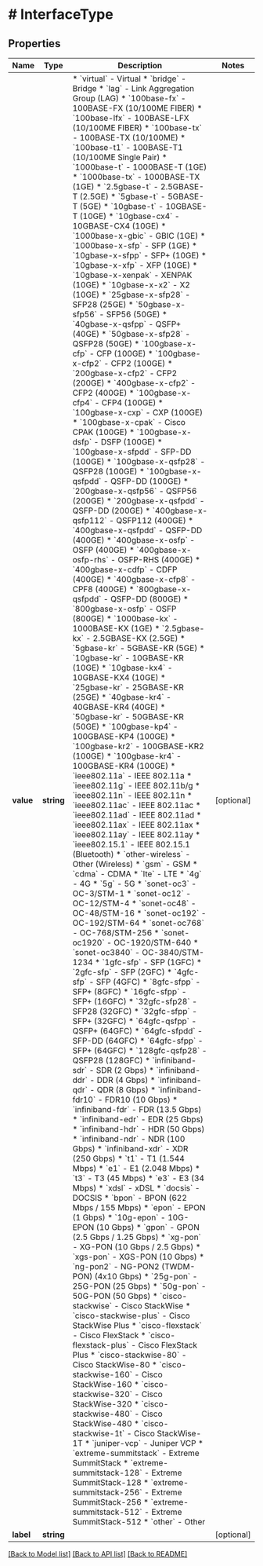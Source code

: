 # # InterfaceType

## Properties

Name | Type | Description | Notes
------------ | ------------- | ------------- | -------------
**value** | **string** | * &#x60;virtual&#x60; - Virtual * &#x60;bridge&#x60; - Bridge * &#x60;lag&#x60; - Link Aggregation Group (LAG) * &#x60;100base-fx&#x60; - 100BASE-FX (10/100ME FIBER) * &#x60;100base-lfx&#x60; - 100BASE-LFX (10/100ME FIBER) * &#x60;100base-tx&#x60; - 100BASE-TX (10/100ME) * &#x60;100base-t1&#x60; - 100BASE-T1 (10/100ME Single Pair) * &#x60;1000base-t&#x60; - 1000BASE-T (1GE) * &#x60;1000base-tx&#x60; - 1000BASE-TX (1GE) * &#x60;2.5gbase-t&#x60; - 2.5GBASE-T (2.5GE) * &#x60;5gbase-t&#x60; - 5GBASE-T (5GE) * &#x60;10gbase-t&#x60; - 10GBASE-T (10GE) * &#x60;10gbase-cx4&#x60; - 10GBASE-CX4 (10GE) * &#x60;1000base-x-gbic&#x60; - GBIC (1GE) * &#x60;1000base-x-sfp&#x60; - SFP (1GE) * &#x60;10gbase-x-sfpp&#x60; - SFP+ (10GE) * &#x60;10gbase-x-xfp&#x60; - XFP (10GE) * &#x60;10gbase-x-xenpak&#x60; - XENPAK (10GE) * &#x60;10gbase-x-x2&#x60; - X2 (10GE) * &#x60;25gbase-x-sfp28&#x60; - SFP28 (25GE) * &#x60;50gbase-x-sfp56&#x60; - SFP56 (50GE) * &#x60;40gbase-x-qsfpp&#x60; - QSFP+ (40GE) * &#x60;50gbase-x-sfp28&#x60; - QSFP28 (50GE) * &#x60;100gbase-x-cfp&#x60; - CFP (100GE) * &#x60;100gbase-x-cfp2&#x60; - CFP2 (100GE) * &#x60;200gbase-x-cfp2&#x60; - CFP2 (200GE) * &#x60;400gbase-x-cfp2&#x60; - CFP2 (400GE) * &#x60;100gbase-x-cfp4&#x60; - CFP4 (100GE) * &#x60;100gbase-x-cxp&#x60; - CXP (100GE) * &#x60;100gbase-x-cpak&#x60; - Cisco CPAK (100GE) * &#x60;100gbase-x-dsfp&#x60; - DSFP (100GE) * &#x60;100gbase-x-sfpdd&#x60; - SFP-DD (100GE) * &#x60;100gbase-x-qsfp28&#x60; - QSFP28 (100GE) * &#x60;100gbase-x-qsfpdd&#x60; - QSFP-DD (100GE) * &#x60;200gbase-x-qsfp56&#x60; - QSFP56 (200GE) * &#x60;200gbase-x-qsfpdd&#x60; - QSFP-DD (200GE) * &#x60;400gbase-x-qsfp112&#x60; - QSFP112 (400GE) * &#x60;400gbase-x-qsfpdd&#x60; - QSFP-DD (400GE) * &#x60;400gbase-x-osfp&#x60; - OSFP (400GE) * &#x60;400gbase-x-osfp-rhs&#x60; - OSFP-RHS (400GE) * &#x60;400gbase-x-cdfp&#x60; - CDFP (400GE) * &#x60;400gbase-x-cfp8&#x60; - CPF8 (400GE) * &#x60;800gbase-x-qsfpdd&#x60; - QSFP-DD (800GE) * &#x60;800gbase-x-osfp&#x60; - OSFP (800GE) * &#x60;1000base-kx&#x60; - 1000BASE-KX (1GE) * &#x60;2.5gbase-kx&#x60; - 2.5GBASE-KX (2.5GE) * &#x60;5gbase-kr&#x60; - 5GBASE-KR (5GE) * &#x60;10gbase-kr&#x60; - 10GBASE-KR (10GE) * &#x60;10gbase-kx4&#x60; - 10GBASE-KX4 (10GE) * &#x60;25gbase-kr&#x60; - 25GBASE-KR (25GE) * &#x60;40gbase-kr4&#x60; - 40GBASE-KR4 (40GE) * &#x60;50gbase-kr&#x60; - 50GBASE-KR (50GE) * &#x60;100gbase-kp4&#x60; - 100GBASE-KP4 (100GE) * &#x60;100gbase-kr2&#x60; - 100GBASE-KR2 (100GE) * &#x60;100gbase-kr4&#x60; - 100GBASE-KR4 (100GE) * &#x60;ieee802.11a&#x60; - IEEE 802.11a * &#x60;ieee802.11g&#x60; - IEEE 802.11b/g * &#x60;ieee802.11n&#x60; - IEEE 802.11n * &#x60;ieee802.11ac&#x60; - IEEE 802.11ac * &#x60;ieee802.11ad&#x60; - IEEE 802.11ad * &#x60;ieee802.11ax&#x60; - IEEE 802.11ax * &#x60;ieee802.11ay&#x60; - IEEE 802.11ay * &#x60;ieee802.15.1&#x60; - IEEE 802.15.1 (Bluetooth) * &#x60;other-wireless&#x60; - Other (Wireless) * &#x60;gsm&#x60; - GSM * &#x60;cdma&#x60; - CDMA * &#x60;lte&#x60; - LTE * &#x60;4g&#x60; - 4G * &#x60;5g&#x60; - 5G * &#x60;sonet-oc3&#x60; - OC-3/STM-1 * &#x60;sonet-oc12&#x60; - OC-12/STM-4 * &#x60;sonet-oc48&#x60; - OC-48/STM-16 * &#x60;sonet-oc192&#x60; - OC-192/STM-64 * &#x60;sonet-oc768&#x60; - OC-768/STM-256 * &#x60;sonet-oc1920&#x60; - OC-1920/STM-640 * &#x60;sonet-oc3840&#x60; - OC-3840/STM-1234 * &#x60;1gfc-sfp&#x60; - SFP (1GFC) * &#x60;2gfc-sfp&#x60; - SFP (2GFC) * &#x60;4gfc-sfp&#x60; - SFP (4GFC) * &#x60;8gfc-sfpp&#x60; - SFP+ (8GFC) * &#x60;16gfc-sfpp&#x60; - SFP+ (16GFC) * &#x60;32gfc-sfp28&#x60; - SFP28 (32GFC) * &#x60;32gfc-sfpp&#x60; - SFP+ (32GFC) * &#x60;64gfc-qsfpp&#x60; - QSFP+ (64GFC) * &#x60;64gfc-sfpdd&#x60; - SFP-DD (64GFC) * &#x60;64gfc-sfpp&#x60; - SFP+ (64GFC) * &#x60;128gfc-qsfp28&#x60; - QSFP28 (128GFC) * &#x60;infiniband-sdr&#x60; - SDR (2 Gbps) * &#x60;infiniband-ddr&#x60; - DDR (4 Gbps) * &#x60;infiniband-qdr&#x60; - QDR (8 Gbps) * &#x60;infiniband-fdr10&#x60; - FDR10 (10 Gbps) * &#x60;infiniband-fdr&#x60; - FDR (13.5 Gbps) * &#x60;infiniband-edr&#x60; - EDR (25 Gbps) * &#x60;infiniband-hdr&#x60; - HDR (50 Gbps) * &#x60;infiniband-ndr&#x60; - NDR (100 Gbps) * &#x60;infiniband-xdr&#x60; - XDR (250 Gbps) * &#x60;t1&#x60; - T1 (1.544 Mbps) * &#x60;e1&#x60; - E1 (2.048 Mbps) * &#x60;t3&#x60; - T3 (45 Mbps) * &#x60;e3&#x60; - E3 (34 Mbps) * &#x60;xdsl&#x60; - xDSL * &#x60;docsis&#x60; - DOCSIS * &#x60;bpon&#x60; - BPON (622 Mbps / 155 Mbps) * &#x60;epon&#x60; - EPON (1 Gbps) * &#x60;10g-epon&#x60; - 10G-EPON (10 Gbps) * &#x60;gpon&#x60; - GPON (2.5 Gbps / 1.25 Gbps) * &#x60;xg-pon&#x60; - XG-PON (10 Gbps / 2.5 Gbps) * &#x60;xgs-pon&#x60; - XGS-PON (10 Gbps) * &#x60;ng-pon2&#x60; - NG-PON2 (TWDM-PON) (4x10 Gbps) * &#x60;25g-pon&#x60; - 25G-PON (25 Gbps) * &#x60;50g-pon&#x60; - 50G-PON (50 Gbps) * &#x60;cisco-stackwise&#x60; - Cisco StackWise * &#x60;cisco-stackwise-plus&#x60; - Cisco StackWise Plus * &#x60;cisco-flexstack&#x60; - Cisco FlexStack * &#x60;cisco-flexstack-plus&#x60; - Cisco FlexStack Plus * &#x60;cisco-stackwise-80&#x60; - Cisco StackWise-80 * &#x60;cisco-stackwise-160&#x60; - Cisco StackWise-160 * &#x60;cisco-stackwise-320&#x60; - Cisco StackWise-320 * &#x60;cisco-stackwise-480&#x60; - Cisco StackWise-480 * &#x60;cisco-stackwise-1t&#x60; - Cisco StackWise-1T * &#x60;juniper-vcp&#x60; - Juniper VCP * &#x60;extreme-summitstack&#x60; - Extreme SummitStack * &#x60;extreme-summitstack-128&#x60; - Extreme SummitStack-128 * &#x60;extreme-summitstack-256&#x60; - Extreme SummitStack-256 * &#x60;extreme-summitstack-512&#x60; - Extreme SummitStack-512 * &#x60;other&#x60; - Other | [optional]
**label** | **string** |  | [optional]

[[Back to Model list]](../../README.md#models) [[Back to API list]](../../README.md#endpoints) [[Back to README]](../../README.md)
